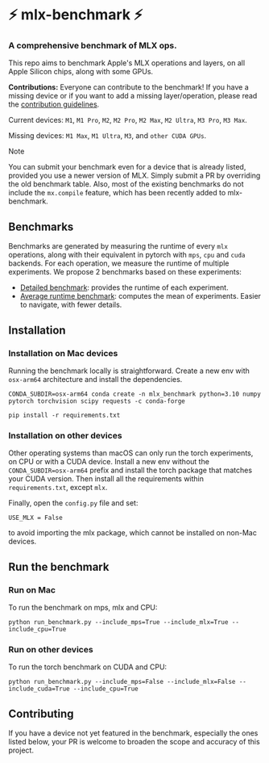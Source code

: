 # ⚡️ mlx-benchmark ⚡️
### A comprehensive benchmark of MLX ops.

This repo aims to benchmark Apple's MLX operations and layers, on all Apple Silicon chips, along with some GPUs.

**Contributions:** Everyone can contribute to the benchmark! If you have a missing device or if you want to add a missing layer/operation, please read the [contribution guidelines](CONTRIBUTING.md).

Current devices: `M1`, `M1 Pro`, `M2`, `M2 Pro`, `M2 Max`, `M2 Ultra`, `M3 Pro`, `M3 Max`.

Missing devices: `M1 Max`, `M1 Ultra`, `M3`, and `other CUDA GPUs`.

> [!NOTE]
> You can submit your benchmark even for a device that is already listed, provided you use a newer version of MLX. Simply submit a PR by overriding the old benchmark table. Also, most of the existing benchmarks do not include the `mx.compile` feature, which has been recently added to mlx-benchmark.

## Benchmarks

Benchmarks are generated by measuring the runtime of every `mlx` operations, along with their equivalent in pytorch with `mps`, `cpu` and `cuda` backends. For each operation, we measure the runtime of multiple experiments. We propose 2 benchmarks based on these experiments:

* [Detailed benchmark](benchmarks/average_benchmark.md): provides the runtime of each experiment. 
* [Average runtime benchmark](benchmarks/detailed_benchmark.md): computes the mean of experiments. Easier to navigate, with fewer details.


## Installation


### Installation on Mac devices

Running the benchmark locally is straightforward. Create a new env with `osx-arm64` architecture and install the dependencies.

```shell
CONDA_SUBDIR=osx-arm64 conda create -n mlx_benchmark python=3.10 numpy pytorch torchvision scipy requests -c conda-forge

pip install -r requirements.txt
```


### Installation on other devices
Other operating systems than macOS can only run the torch experiments, on CPU or with a CUDA device. Install a new env without the `CONDA_SUBDIR=osx-arm64` prefix and install the torch package that matches your CUDA version. Then install all the requirements within `requirements.txt`, except `mlx`.

Finally, open the `config.py` file and set:
```
USE_MLX = False
```
to avoid importing the mlx package, which cannot be installed on non-Mac devices.

## Run the benchmark

### Run on Mac

To run the benchmark on mps, mlx and CPU:

```shell
python run_benchmark.py --include_mps=True --include_mlx=True --include_cpu=True
```


### Run on other devices

To run the torch benchmark on CUDA and CPU:

```shell
python run_benchmark.py --include_mps=False --include_mlx=False --include_cuda=True --include_cpu=True
```

## Contributing

If you have a device not yet featured in the benchmark, especially the ones listed below, your PR is welcome to broaden the scope and accuracy of this project.
